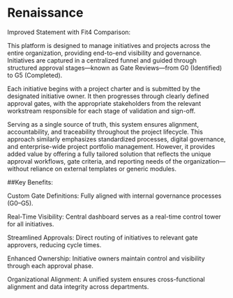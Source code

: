 ﻿# Renaissance
Improved Statement with Fit4 Comparison:

This platform is designed to manage initiatives and projects across the entire organization, providing end-to-end visibility and governance. Initiatives are captured in a centralized funnel and guided through structured approval stages—known as Gate Reviews—from G0 (Identified) to G5 (Completed).

Each initiative begins with a project charter and is submitted by the designated initiative owner. It then progresses through clearly defined approval gates, with the appropriate stakeholders from the relevant workstream responsible for each stage of validation and sign-off.

Serving as a single source of truth, this system ensures alignment, accountability, and traceability throughout the project lifecycle. This approach similarly emphasizes standardized processes, digital governance, and enterprise-wide project portfolio management. However, it provides added value by offering a fully tailored solution that reflects the unique approval workflows, gate criteria, and reporting needs of the organization—without reliance on external templates or generic modules.

##Key Benefits:

Custom Gate Definitions: Fully aligned with internal governance processes (G0–G5).

Real-Time Visibility: Central dashboard serves as a real-time control tower for all initiatives.

Streamlined Approvals: Direct routing of initiatives to relevant gate approvers, reducing cycle times.

Enhanced Ownership: Initiative owners maintain control and visibility through each approval phase.

Organizational Alignment: A unified system ensures cross-functional alignment and data integrity across departments.
